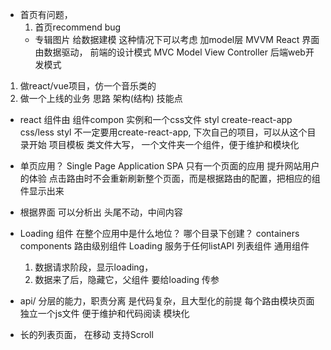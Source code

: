 - 首页有问题，
  1. 首页recommend bug
    - 专辑图片
    给数据建模  这种情况下可以考虑 加model层
    MVVM React 界面由数据驱动， 前端的设计模式
    MVC Model View  Controller 后端web开发模式
1. 做react/vue项目，仿一个音乐类的
2. 做一个上线的业务 思路 架构(结构) 技能点

- react 组件由 组件compon 实例和一个css文件 styl
  create-react-app  css/less   styl
  不一定要用create-react-app, 下次自己的项目，可以从这个目录开始  项目模板
  类文件大写， 一个文件夹一个组件，便于维护和模块化

- 单页应用？ Single Page Application  SPA
  只有一个页面的应用
  提升网站用户的体验
  点击路由时不会重新刷新整个页面，而是根据路由的配置，把相应的组件显示出来
- 根据界面 可以分析出 头尾不动，中间内容
- Loading 组件 在整个应用中是什么地位？
  哪个目录下创建？
  containers
  components 路由级别组件
  Loading 服务于任何listAPI 列表组件 通用组件

  1. 数据请求阶段，显示loading，
  2. 数据来了后，隐藏它，父组件 要给loading 传参

- api/ 分层的能力，职责分离 是代码复杂，且大型化的前提
  每个路由模块页面独立一个js文件   便于维护和代码阅读
  模块化  

- 长的列表页面， 在移动 支持Scroll